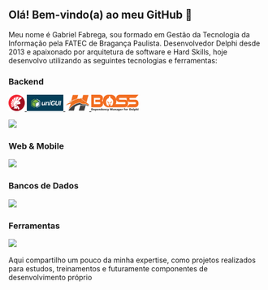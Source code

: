 ## Olá! Bem-vindo(a) ao meu GitHub 👋

Meu nome é Gabriel Fabrega, sou formado em Gestão da Tecnologia da Informação pela FATEC de Bragança Paulista.
Desenvolvedor Delphi desde 2013 e apaixonado por arquitetura de software e Hard Skills, hoje desenvolvo utilizando as seguintes tecnologias e ferramentas:

### Backend

<p>
  <a href="https://skillicons.dev">
    <img src="https://github.com/glfabrega/glfabrega/blob/main/delphi(1).png" height="32" witdh="32" />
    <img src="https://github.com/glfabrega/glfabrega/blob/main/unigui.png" height="32" />
    <img src="https://github.com/glfabrega/glfabrega/blob/main/horse.png" height="32" witdh="32" />
    <img src="https://github.com/glfabrega/glfabrega/blob/main/Boss Logo - 128px.png" height="32" />
    
    
  </a>
</p>
<img src="https://skillicons.dev/icons?i=java,hibernate,spring&theme=light" />

### Web & Mobile

<p>
  <a href="https://skillicons.dev">
    <img src="https://skillicons.dev/icons?i=html,css,javascript,react&theme=light" />
  </a>
</p>

### Bancos de Dados

<p>
  <a href="https://skillicons.dev">
    <img src="https://skillicons.dev/icons?i=mysql,postgres,sqlite&theme=light" />
  </a>
</p>

### Ferramentas

<p>
  <a href="https://skillicons.dev">
    <img src="https://skillicons.dev/icons?i=eclipse,vscode,git,postman&theme=light" />
  </a>
</p>

Aqui compartilho um pouco da minha expertise, como projetos realizados para estudos, treinamentos e futuramente componentes de desenvolvimento próprio

<!--
**glfabrega/glfabrega** is a ✨ _special_ ✨ repository because its `README.md` (this file) appears on your GitHub profile.

Here are some ideas to get you started:

- 🔭 I’m currently working on ...
- 🌱 I’m currently learning ...
- 👯 I’m looking to collaborate on ...
- 🤔 I’m looking for help with ...
- 💬 Ask me about ...
- 📫 How to reach me: ...
- 😄 Pronouns: ...
- ⚡ Fun fact: ...
-->
